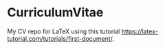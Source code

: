# CurriculumVitae
My CV repo for LaTeX using this tutorial https://latex-tutorial.com/tutorials/first-document/.
